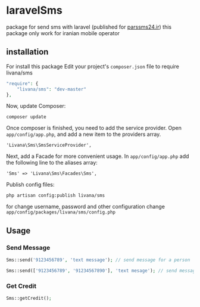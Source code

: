 laravelSms
==========

package for send sms with laravel (published for [parssms24.ir](http://parssms24.ir)) this package only work for iranian mobile operator

installation
------------
For install this package Edit your project's ```composer.json``` file to require livana/sms

```php
"require": {
    "livana/sms": "dev-master"
},
```
Now, update Composer:
```
composer update
```
Once composer is finished, you need to add the service provider. Open ```app/config/app.php```, and add a new item to the providers array.
```
'Livana\Sms\SmsServiceProvider',
```
Next, add a Facade for more convenient usage. In ```app/config/app.php``` add the following line to the aliases array:
```
'Sms' => 'Livana\Sms\Facades\Sms',
```
Publish config files:
```
php artisan config:publish livana/sms
```
for change username, password and other configuration change ```app/config/packages/livana/sms/config.php```

Usage
-----
### Send Message
```php
Sms::send('9123456789', 'text message'); // send message for a person

Sms::send(['9123456789', '91234567890'], 'text mesage'); // send message for persons
```
### Get Credit
```php
Sms::getCredit();
```
